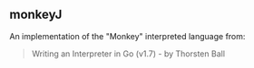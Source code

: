 ## monkeyJ

An implementation of the "Monkey" interpreted language from:

> Writing an Interpreter in Go (v1.7) - by Thorsten Ball
